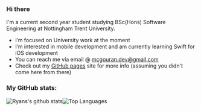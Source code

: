 ### Hi there
I'm a current second year student studying BSc(Hons) Software Engineering at Nottingham Trent University.

- I’m focused on University work at the moment
- I’m interested in mobile development and am currently learning Swift for iOS development
- You can reach me via email @ mcgouran.dev@gmail.com
- Check out my [GitHub pages](https://rmcgouran.github.io "Ryans GitHub pages site") site for more info (assuming you didn't come here from there)

### My GitHub stats:
![Ryans's github stats](https://github-readme-stats.vercel.app/api?username=rmcgouran&show_icons=true&theme=dark&count_private=true)![Top Languages](https://github-readme-stats.vercel.app/api/top-langs/?username=rmcgouran&layout=compact&theme=dark)

